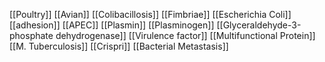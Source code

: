 [[Poultry]]
[[Avian]]
[[Colibacillosis]]
[[Fimbriae]]
[[Escherichia Coli]]
[[adhesion]]
[[APEC]]
[[Plasmin]]
[[Plasminogen]]
[[Glyceraldehyde-3-phosphate dehydrogenase]]
[[Virulence factor]]
[[Multifunctional Protein]]
[[M. Tuberculosis]]
[[Crispri]]
[[Bacterial Metastasis]]

